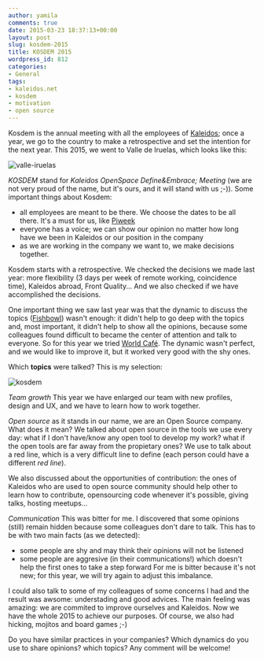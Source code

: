 ```yaml
---
author: yamila
comments: true
date: 2015-03-23 18:37:13+00:00
layout: post
slug: kosdem-2015
title: KOSDEM 2015
wordpress_id: 812
categories:
- General
tags:
- kaleidos.net
- kosdem
- motivation
- open source
---
```


Kosdem is the annual meeting with all the employees of [Kaleidos](http://kaleidos.net); once a year, we go to the country to make a retrospective and set the intention for the next year. This 2015, we went to Valle de Iruelas, which looks like this:

![valle-iruelas](/images/2015/03/valle-iruelas.jpg)

<!-- more -->
_KOSDEM_ stand for _Kaleidos OpenSpace Define&Embrace; Meeting_ (we are not very proud of the name, but it's ours, and it will stand with us ;-)). Some important things about Kosdem:
- all employees are meant to be there. We choose the dates to be all there. It's a must for us, like [Piweek](http://www.piweek.com)
- everyone has a voice; we can show our opinion no matter how long have we been in Kaleidos or our position in the company
- as we are working in the company we want to, we make decisions together.

Kosdem starts with a retrospective. We checked the decisions we made last year: more flexibility (3 days per week of remote working, coincidence time), Kaleidos abroad, Front Quality... And we also checked if we have accomplished the decisions.

One important thing we saw last year was that the dynamic to discuss the topics ([Fishbowl](http://en.wikipedia.org/wiki/Fishbowl_%28conversation%29)) wasn't enough: it didn't help to go deep with the topics and, most important, it didn't help to show all the opinions, because some colleagues found difficult to became the center of attention and talk to everyone. So for this year we tried [World Café](http://en.wikipedia.org/wiki/World_Caf%C3%A9_%28conversational_process%29). The dynamic wasn't perfect, and we would like to improve it, but it worked very good with the shy ones.

Which **topics** were talked? This is my selection:

![kosdem](/images/2015/03/kosdem.jpg)

_Team growth_ This year we have enlarged our team with new profiles, design and UX, and we have to learn how to work together.

_Open source_ as it stands in our name, we are an Open Source company. What does it mean? We talked about open source in the tools we use every day: what if I don't have/know any open tool to develop my work? what if the open tools are far away from the propietary ones? We use to talk about a red line, which is a very difficult line to define (each person could have a different _red line_).

We also discussed about the opportunities of contribution: the ones of Kaleidos who are used to open source community should help other to learn how to contribute, opensourcing code whenever it's possible, giving talks, hosting meetups...

_Communication_ This was bitter for me. I discovered that some opinions (still) remain hidden because some colleagues don't dare to talk. This has to be with two main facts (as we detected):
- some people are shy and may think their opinions will not be listened
- some people are aggresive (in their communications!) which doesn't help the first ones to take a step forward
For me is bitter because it's not new; for this year, we will try again to adjust this imbalance.

I could also talk to some of my colleagues of some concerns I had and the result was awsome: understading and good advices. The main feeling was amazing: we are commited to improve ourselves and Kaleidos. Now we have the whole 2015 to achieve our purposes. Of course, we also had hicking, mojitos and board games ;-)

Do you have similar practices in your companies? Which dynamics do you use to share opinions? which topics? Any comment will be welcome!
